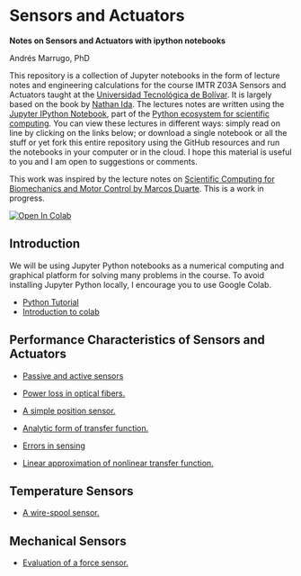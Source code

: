 Sensors and Actuators
===

**Notes on Sensors and Actuators with ipython notebooks**

Andrés Marrugo, PhD


This repository is a collection of Jupyter notebooks in the form of lecture notes and engineering calculations for the course IMTR Z03A Sensors and Actuators taught at the [Universidad Tecnológica de Bolívar](http://www.utb.edu.co/). It is largely based on the book by [Nathan Ida](http://www.scitechpublishing.com/ida_9781613530061.htm "Nathan Ida, Sensors and Actuators 9781613530023"). The lectures notes are written using the [Jupyter IPython Notebook](https://jupyter.org/), part of the [Python ecosystem for scientific computing]( http://scipy.org/ ). You can view these lectures in different ways: simply read on line by clicking on the links below; or download a single notebook or all the stuff or yet fork this entire repository using the GitHub resources and run the notebooks in your computer or in the cloud. I hope this material is useful to you and I am open to suggestions or comments.

This work was inspired by the lecture notes on [Scientific Computing for Biomechanics and Motor Control by Marcos Duarte](https://github.com/demotu/BMC). This is a work in progress.
 

[![Open In Colab](https://colab.research.google.com/assets/colab-badge.svg)](https://colab.research.google.com/github/agmarrugo/sensors-actuators/blob/master/README.ipynb)



Introduction
------------

We will be using Jupyter Python notebooks as a numerical computing and graphical platform for solving many problems in the course. To avoid installing Jupyter Python locally, I encourage you to use Google Colab. 

- [Python Tutorial](https://colab.research.google.com/github/cs231n/cs231n.github.io/blob/master/python-colab.ipynb)
- [Introduction to colab](https://colab.research.google.com/notebooks/welcome.ipynb)


Performance Characteristics of Sensors and Actuators
------------

- [Passive and active sensors](notebooks/passive-and-active-sensors.md)

- [Power loss in optical fibers.](http://nbviewer.ipython.org/github/agmarrugo/sensors-actuators/blob/master/notebooks/power-loss-in-optical-fibers.ipynb)

- [A simple position sensor.](http://nbviewer.ipython.org/github/agmarrugo/sensors-actuators/blob/master/notebooks/position-sensor.ipynb)

- [Analytic form of transfer function.](http://nbviewer.ipython.org/github/agmarrugo/sensors-actuators/blob/master/notebooks/Ex_2_3.ipynb)

- [Errors in sensing](http://nbviewer.ipython.org/github/agmarrugo/sensors-actuators/blob/master/notebooks/Ex2-10-errors-in-sensing.ipynb)

- [Linear approximation of nonlinear transfer function.](http://nbviewer.ipython.org/github/agmarrugo/sensors-actuators/blob/master/notebooks/Ex_2_16.ipynb)

Temperature Sensors
------------

- [A wire-spool sensor.](http://nbviewer.ipython.org/github/agmarrugo/sensors-actuators/blob/master/notebooks/wire-spool_sensor.ipynb)


Mechanical Sensors
------------

- [Evaluation of a force sensor.](http://nbviewer.ipython.org/github/agmarrugo/sensors-actuators/blob/master/notebooks/Ex6_4_evaluation_force_sensor.ipynb)



